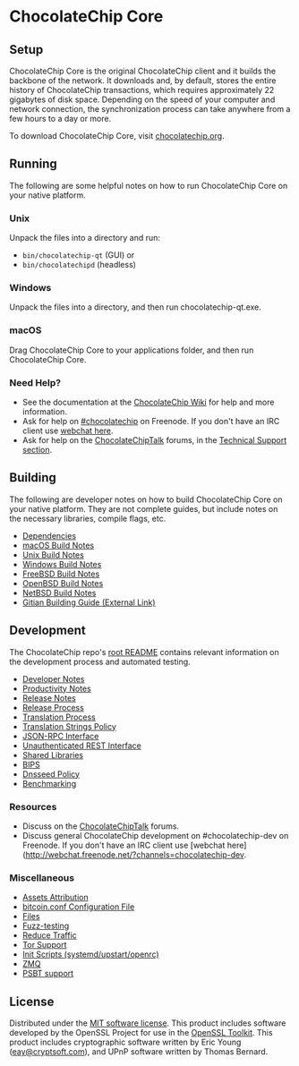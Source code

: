 ChocolateChip Core
=============

Setup
---------------------
ChocolateChip Core is the original ChocolateChip client and it builds the backbone of the network. It downloads and, by default, stores the entire history of ChocolateChip transactions, which requires approximately 22 gigabytes of disk space. Depending on the speed of your computer and network connection, the synchronization process can take anywhere from a few hours to a day or more.

To download ChocolateChip Core, visit [chocolatechip.org](https://chocolatechip.org/).

Running
---------------------
The following are some helpful notes on how to run ChocolateChip Core on your native platform.

### Unix

Unpack the files into a directory and run:

- `bin/chocolatechip-qt` (GUI) or
- `bin/chocolatechipd` (headless)

### Windows

Unpack the files into a directory, and then run chocolatechip-qt.exe.

### macOS

Drag ChocolateChip Core to your applications folder, and then run ChocolateChip Core.

### Need Help?

* See the documentation at the [ChocolateChip Wiki](https://chocolatechip.info/)
for help and more information.
* Ask for help on [#chocolatechip](http://webchat.freenode.net?channels=chocolatechip) on Freenode. If you don't have an IRC client use [webchat here](http://webchat.freenode.net?channels=chocolatechip).
* Ask for help on the [ChocolateChipTalk](https://chocolatechiptalk.io/) forums, in the [Technical Support section](https://chocolatechiptalk.io/c/technical-support).

Building
---------------------
The following are developer notes on how to build ChocolateChip Core on your native platform. They are not complete guides, but include notes on the necessary libraries, compile flags, etc.

- [Dependencies](dependencies.md)
- [macOS Build Notes](build-osx.md)
- [Unix Build Notes](build-unix.md)
- [Windows Build Notes](build-windows.md)
- [FreeBSD Build Notes](build-freebsd.md)
- [OpenBSD Build Notes](build-openbsd.md)
- [NetBSD Build Notes](build-netbsd.md)
- [Gitian Building Guide (External Link)](https://github.com/bitcoin-core/docs/blob/master/gitian-building.md)

Development
---------------------
The ChocolateChip repo's [root README](/README.md) contains relevant information on the development process and automated testing.

- [Developer Notes](developer-notes.md)
- [Productivity Notes](productivity.md)
- [Release Notes](release-notes.md)
- [Release Process](release-process.md)
- [Translation Process](translation_process.md)
- [Translation Strings Policy](translation_strings_policy.md)
- [JSON-RPC Interface](JSON-RPC-interface.md)
- [Unauthenticated REST Interface](REST-interface.md)
- [Shared Libraries](shared-libraries.md)
- [BIPS](bips.md)
- [Dnsseed Policy](dnsseed-policy.md)
- [Benchmarking](benchmarking.md)

### Resources
* Discuss on the [ChocolateChipTalk](https://chocolatechiptalk.io/) forums.
* Discuss general ChocolateChip development on #chocolatechip-dev on Freenode. If you don't have an IRC client use [webchat here](http://webchat.freenode.net/?channels=chocolatechip-dev.

### Miscellaneous
- [Assets Attribution](assets-attribution.md)
- [bitcoin.conf Configuration File](bitcoin-conf.md)
- [Files](files.md)
- [Fuzz-testing](fuzzing.md)
- [Reduce Traffic](reduce-traffic.md)
- [Tor Support](tor.md)
- [Init Scripts (systemd/upstart/openrc)](init.md)
- [ZMQ](zmq.md)
- [PSBT support](psbt.md)

License
---------------------
Distributed under the [MIT software license](/COPYING).
This product includes software developed by the OpenSSL Project for use in the [OpenSSL Toolkit](https://www.openssl.org/). This product includes
cryptographic software written by Eric Young ([eay@cryptsoft.com](mailto:eay@cryptsoft.com)), and UPnP software written by Thomas Bernard.
